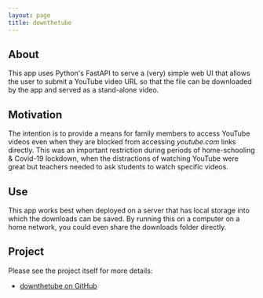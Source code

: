 ```yaml
---
layout: page
title: downthetube
---
```


## About

This app uses Python's FastAPI to serve a (very) simple web UI that allows the
user to submit a YouTube video URL so that the file can be downloaded by the
app and served as a stand-alone video.

## Motivation

The intention is to provide a means for family members to access YouTube videos
even when they are blocked from accessing _youtube.com_ links directly. This was
an important restriction during periods of home-schooling & Covid-19 lockdown,
when the distractions of watching YouTube were great but teachers needed to ask
students to watch specific videos.

## Use

This app works best when deployed on a server that has local storage into which
the downloads can be saved. By running this on a computer on a home network, you
could even share the downloads folder directly.

## Project

Please see the project itself for more details:

* [downthetube on GitHub](https://www.github.com/cjj1977/downthetube)
